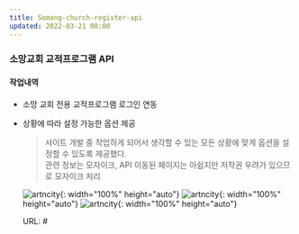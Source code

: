 ```yaml
---
title: Somang-church-register-api 
updated: 2022-03-21 00:00
---
```


### 소망교회 교적프로그램 API
  
#### 작업내역
- 소망 교회 전용 교적프로그램 로그인 연동
- 상황에 따라 설정 가능한 옵션 제공
  
	>사이트 개발 중 작업하게 되어서 생각할 수 있는 모든 상황에 맞게 옵션을 설정할 수 있도록 제공했다.  
	>관련 정보는 모자이크, API 이동된 페이지는 아쉽지만 저작권 우려가 있으므로 모자이크 처리
 
	![artncity](https://github.com/project0210/project0210.github.io/blob/master/_posts/images/somang-api/001.png?raw=true){: width="100%" height="auto"}
	![artncity](https://github.com/project0210/project0210.github.io/blob/master/_posts/images/somang-api/002.png?raw=true){: width="100%" height="auto"}
	![artncity](https://github.com/project0210/project0210.github.io/blob/master/_posts/images/somang-api/003.png?raw=true){: width="100%" height="auto"}
  
	URL: #
